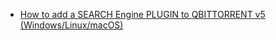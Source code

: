- [How to add a SEARCH Engine PLUGIN to QBITTORRENT v5 (Windows/Linux/macOS)](https://youtu.be/rx9zTOF2O-0)
